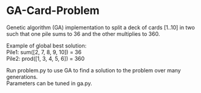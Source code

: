 # GA-Card-Problem
Genetic algorithm (GA) implementation to split a deck of cards [1..10] in two such that one pile sums to 36 and the other multiplies to 360.<br />

Example of global best solution:<br />
Pile1: sum([2, 7, 8, 9, 10]) = 36<br />
Pile2: prod([1, 3, 4, 5, 6]) = 360<br />

Run problem.py to use GA to find a solution to the problem over many generations. <br />
Parameters can be tuned in ga.py. <br />